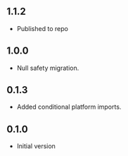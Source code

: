 ## 1.1.2

- Published to repo

## 1.0.0

- Null safety migration.

## 0.1.3

- Added conditional platform imports.

## 0.1.0

- Initial version

